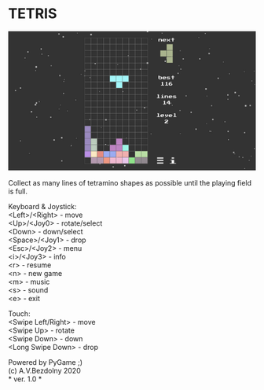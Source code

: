 # TETRIS

![tetris](tetris.png)

Collect as many lines of tetramino shapes as possible until the playing field is full.  

Keyboard & Joystick:  
\<Left\>/\<Right\> - move  
\<Up\>/\<Joy0\> - rotate/select  
\<Down\> - down/select  
\<Space\>/\<Joy1\> - drop  
\<Esc\>/\<Joy2\> - menu  
\<i\>/\<Joy3\> - info  
\<r\> - resume  
\<n\> - new game  
\<m\> - music  
\<s\> - sound  
\<e\> - exit  

Touch:  
\<Swipe Left/Right\> - move  
\<Swipe Up\> - rotate  
\<Swipe Down\> - down  
\<Long Swipe Down\> - drop  

Powered by PyGame ;)  
(c) A.V.Bezdolny 2020  
\* ver. 1.0 \*
